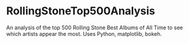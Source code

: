 # RollingStoneTop500Analysis
An analysis of the top 500 Rolling Stone Best Albums of All Time to see which artists appear the most.  Uses Python, matplotlib, bokeh. 
